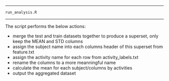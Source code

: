 ------------------------------
	run_analysis.R 
------------------------------
The script performs the below actions:
 - merge the test and train datasets together to produce a superset, only keep the MEAN and STD columns
 - assign the subject name into each columns header of this superset from feature.txt 
 - assign the activity name for each row from activity_labels.txt
 - rename the columns to a more meanningful name
 - calculate the mean for each subject/columns by activities 
 - output the aggregated dataset
  

